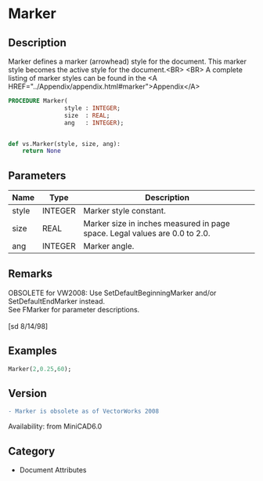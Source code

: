 # Marker

## Description
Marker defines a marker (arrowhead) style for the document. This marker style becomes the active style for the document.&lt;BR&gt;
&lt;BR&gt;
A complete listing of marker styles can be found in the &lt;A HREF=&quot;../Appendix/appendix.html#marker&quot;&gt;Appendix&lt;/A&gt;


```pascal
PROCEDURE Marker(
				style : INTEGER;
				size  : REAL;
				ang   : INTEGER);
```

```python

def vs.Marker(style, size, ang):
    return None
```

## Parameters
|Name|Type|Description|
|---|---|---|
|style|INTEGER|Marker style constant.|
|size|REAL|Marker size in inches measured in page space.  Legal values are 0.0 to 2.0.|
|ang|INTEGER|Marker angle.|

## Remarks
OBSOLETE for VW2008: Use SetDefaultBeginningMarker and/or SetDefaultEndMarker instead.<BR>
See FMarker for parameter descriptions.<BR>
<BR>
[sd 8/14/98]

## Examples
```pascal
Marker(2,0.25,60);


```

## Version
```diff
- Marker is obsolete as of VectorWorks 2008
```

Availability: from MiniCAD6.0
## Category
* Document Attributes


